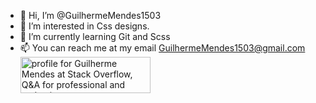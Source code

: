 - 👋 Hi, I’m @GuilhermeMendes1503
- 👀 I’m interested in Css designs.
- 🌱 I’m currently learning Git and Scss
- 📫 You can reach me at my email GuilhermeMendes1503@gmail.com
<br><a href="https://stackoverflow.com/users/17886737/guilherme-mendes"><img src="https://stackoverflow.com/users/flair/17886737.png" width="208" height="58" alt="profile for Guilherme Mendes at Stack Overflow, Q&amp;A for professional and enthusiast programmers" title="profile for Guilherme Mendes at Stack Overflow, Q&amp;A for professional and enthusiast programmers"></a>
